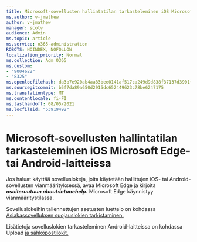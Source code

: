 ```yaml
---
title: Microsoft-sovellusten hallintatilan tarkasteleminen iOS Microsoft Edge- tai Android-laitteissa
ms.author: v-jmathew
author: v-jmathew
manager: scotv
audience: Admin
ms.topic: article
ms.service: o365-administration
ROBOTS: NOINDEX, NOFOLLOW
localization_priority: Normal
ms.collection: Adm_O365
ms.custom:
- "9004622"
- "8325"
ms.openlocfilehash: da3b7e920ab4aa83bee0141af517ca249d9d838f37137d3901f6841b98ba9aae
ms.sourcegitcommit: b5f7da89a650d2915dc652449623c78be6247175
ms.translationtype: MT
ms.contentlocale: fi-FI
ms.lasthandoff: 08/05/2021
ms.locfileid: "53919492"
---
```

# <a name="view-the-management-status-of-microsoft-apps-using-microsoft-edge-for-ios-or-android-devices"></a>Microsoft-sovellusten hallintatilan tarkasteleminen iOS Microsoft Edge- tai Android-laitteissa

Jos haluat käyttää sovelluslokeja, joita käytetään hallittujen iOS- tai Android-sovellusten vianmäärityksessä, avaa Microsoft Edge ja kirjoita ***osoiteruutuun about:intunehelp.*** Microsoft Edge käynnistyy vianmääritystilassa.

Sovelluslokeihin tallennettujen asetusten luettelo on kohdassa [Asiakassovelluksen suojauslokien tarkistaminen.](https://go.microsoft.com/fwlink/?linkid=2141401)

Lisätietoja sovelluslokien tarkasteleminen Android-laitteissa on kohdassa Upload [ja sähköpostilokit.](https://go.microsoft.com/fwlink/?linkid=2141408)
